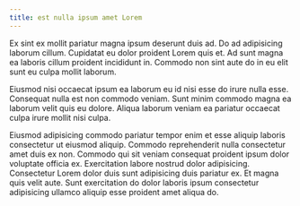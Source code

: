 ```yaml
---
title: est nulla ipsum amet Lorem
---
```


Ex sint ex mollit pariatur magna ipsum deserunt duis ad. Do ad adipisicing laborum cillum. Cupidatat eu dolor proident Lorem quis et. Ad sunt magna ea laboris cillum proident incididunt in. Commodo non sint aute do in eu elit sunt eu culpa mollit laborum.

Eiusmod nisi occaecat ipsum ea laborum eu id nisi esse do irure nulla esse. Consequat nulla est non commodo veniam. Sunt minim commodo magna ea laborum velit quis eu dolore. Aliqua laborum veniam ea pariatur occaecat culpa irure mollit nisi culpa.

Eiusmod adipisicing commodo pariatur tempor enim et esse aliquip laboris consectetur ut eiusmod aliquip. Commodo reprehenderit nulla consectetur amet duis ex non. Commodo qui sit veniam consequat proident ipsum dolor voluptate officia ex. Exercitation labore nostrud dolor adipisicing. Consectetur Lorem dolor duis sunt adipisicing duis pariatur ex. Et magna quis velit aute. Sunt exercitation do dolor laboris ipsum consectetur adipisicing ullamco aliquip esse proident amet aliqua do.